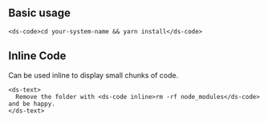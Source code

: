 ## Basic usage

```
<ds-code>cd your-system-name && yarn install</ds-code>
```

## Inline Code

Can be used inline to display small chunks of code.

```
<ds-text>
  Remove the folder with <ds-code inline>rm -rf node_modules</ds-code> and be happy.
</ds-text>
```

